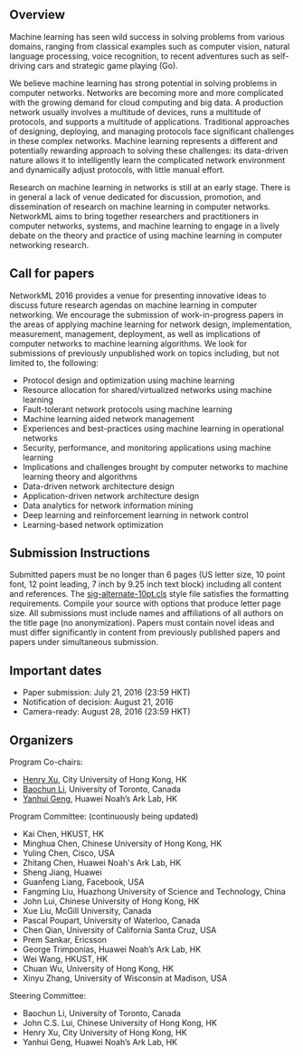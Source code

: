 ## Overview ##

Machine learning has seen wild success in solving problems from various domains, ranging from classical examples such as computer vision, natural language processing, voice recognition, to recent adventures such as self-driving cars and strategic game playing (Go).

We believe machine learning has strong potential in solving problems in computer networks. Networks are becoming more and more complicated with the growing demand for cloud computing and big data. A production network usually involves a multitude of devices, runs a multitude of protocols, and supports a multitude of applications. Traditional approaches of designing, deploying, and managing protocols face significant challenges in these complex networks. Machine learning represents a different and potentially rewarding approach to solving these challenges: its data-driven nature allows it to intelligently learn the complicated network environment and dynamically adjust protocols, with little manual effort.

Research on machine learning in networks is still at an early stage. There is in general a lack of venue dedicated for discussion, promotion, and dissemination of research on machine learning in computer networks.
NetworkML aims to bring together researchers and practitioners in computer networks, systems, and machine learning to engage in a lively debate on the theory and practice of using machine learning in computer networking research. 


## Call for papers ##

NetworkML 2016 provides a venue for presenting innovative ideas to discuss future research agendas on machine learning in computer networking.
We encourage the submission of work-in-progress papers in the areas of applying machine learning for network design, implementation, measurement, management, deployment, as well as implications of computer networks to machine learning algorithms. We look for submissions of previously unpublished work on topics including, but not limited to, the following:

* Protocol design and optimization using machine learning
* Resource allocation for shared/virtualized networks using machine learning
* Fault-tolerant network protocols using machine learning
* Machine learning aided network management
* Experiences and best-practices using machine learning in operational networks
* Security, performance, and monitoring applications using machine learning
* Implications and challenges brought by computer networks to machine learning theory and algorithms
* Data-driven network architecture design
* Application-driven network architecture design 
* Data analytics for network information mining
* Deep learning and reinforcement learning in network control
* Learning-based network optimization


## Submission Instructions ##

Submitted papers must be no longer than 6 pages (US letter size, 10 point font, 12 point leading, 7 inch by 9.25 inch text block) including all content and references. The [sig-alternate-10pt.cls](http://conferences.sigcomm.org/sigcomm/2010/sig-alternate-10pt.cls) style file satisfies the formatting requirements. Compile your source with options that produce letter page size. All submissions must include names and affiliations of all authors on the title page (no anonymization). Papers must contain novel ideas and must differ significantly in content from previously published papers and papers under simultaneous submission. 

## Important dates ##

* Paper submission: July 21, 2016 (23:59 HKT)
* Notification of decision: August 21, 2016
* Camera-ready: August 28, 2016 (23:59 HKT)


## Organizers ##

Program Co-chairs:

* [Henry Xu](http://www.cs.cityu.edu.hk/~hxu/index.html), City University of Hong Kong, HK
* [Baochun Li](http://iqua.ece.toronto.edu/bli/), University of Toronto, Canada
* [Yanhui Geng](https://sites.google.com/site/yhgeng/), Huawei Noah’s Ark Lab, HK

Program Committee: (continuously being updated)

* Kai Chen, HKUST, HK
* Minghua Chen, Chinese University of Hong Kong, HK
* Yuling Chen, Cisco, USA
* Zhitang Chen, Huawei Noah's Ark Lab, HK
* Sheng Jiang, Huawei
* Guanfeng Liang, Facebook, USA
* Fangming Liu, Huazhong University of Science and Technology, China
* John Lui, Chinese University of Hong Kong, HK
* Xue Liu, McGill University, Canada
* Pascal Poupart, University of Waterloo, Canada
* Chen Qian, University of California Santa Cruz, USA
* Prem Sankar, Ericsson
* George Trimponias, Huawei Noah’s Ark Lab, HK
* Wei Wang, HKUST, HK
* Chuan Wu, University of Hong Kong, HK
* Xinyu Zhang, University of Wisconsin at Madison, USA

Steering Committee:

* Baochun Li, University of Toronto, Canada
* John C.S. Lui, Chinese University of Hong Kong, HK
* Henry Xu, City University of Hong Kong, HK
* Yanhui Geng, Huawei Noah’s Ark Lab, HK

